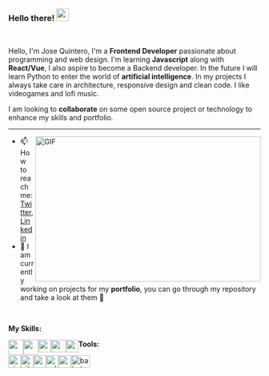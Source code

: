 <!---
deividcode/deividcode is a ✨ special ✨ repository because its `README.md` (this file) appears on your GitHub profile.
You can click the Preview link to take a look at your changes.
--->

### Hello there! <img src="https://media.giphy.com/media/hvRJCLFzcasrR4ia7z/giphy.gif" width="25px">

<br />

Hello, I'm Jose Quintero, I'm a **Frontend Developer** passionate about programming and web design. I'm learning **Javascript** along with **React/Vue**, I also aspire to become a Backend developer. In the future I will learn Python to enter the world of **artificial intelligence**. In my projects I always take care in architecture, responsive design and clean code. I like videogames and lofi music.

I am looking to **collaborate** on some open source project or technology to enhance my skills and portfolio.

---

<img align="right" alt="GIF" src="https://user-images.githubusercontent.com/54855093/160256385-ecdcdfde-2d14-48e1-8ec5-52991684eb20.gif" width="450" height="290" />  

- :mailbox: How to reach me: <a href="https://twitter.com/deividCoder">Twitter</a>, <a href="www.linkedin.com/in/jose-quintero-martinez">Linkedin</a>
- :briefcase: I am currently working on projects for my **portfolio**, you can go through my repository and take a look at them :eyes:

<br/>

**My Skills:**  

<img style="float: left;" width="30" height="30" src="https://user-images.githubusercontent.com/54855093/160245113-504f7a91-a1b6-402b-83dc-507173b51d1f.svg">         <img style="float: left;" width="30" height="30" float="left" src="https://user-images.githubusercontent.com/54855093/160245342-e95ab13c-593a-4cde-aba9-31fa698a0456.svg"> <img style="float: left;" width="25" height="25" float="left" src="https://user-images.githubusercontent.com/54855093/160245350-0b1c9d2f-28bb-4c6d-a8a2-5196a33e919a.svg"> <img style="float: left;" width="30" height="25" float="left" src="https://user-images.githubusercontent.com/54855093/160255649-6438b801-3133-459d-b305-d055d93a34c9.svg"> <img style="float: left;" width="25" height="25" float="left" src="https://user-images.githubusercontent.com/54855093/160256094-2540d596-eac0-4356-9cee-7525d5fed55a.svg">


**Tools:**  

<img style="float: left;" width="25" height="25" alt="visual-studio-code" src="https://user-images.githubusercontent.com/54855093/160255714-f0dc2d15-03b7-401b-8d53-c3d5640a7299.svg"> <img style="float: left;" width="25" height="25" alt="vitejs" src="https://user-images.githubusercontent.com/54855093/160255716-85563851-c33e-4765-b604-4847c9d4dec1.svg"> <img style="float: left;" width="25" height="25" alt="postcss" src="https://user-images.githubusercontent.com/54855093/160255709-5452b50f-9e0a-4a4a-a025-d819d2d20e86.svg"> <img style="float: left;" width="25" height="25" alt="eslint" src="https://user-images.githubusercontent.com/54855093/160255720-e9906188-3ebd-465a-a3ad-fc066a96b8bb.svg"> <img style="float: left;" width="25" height="25" alt="prettier" src="https://user-images.githubusercontent.com/54855093/160255710-9b204623-7bd9-461e-af1f-e2b3a49820af.svg"> <img style="float: left;" width="38" height="25" alt="babel" src="https://user-images.githubusercontent.com/54855093/160255717-4f84bd46-808c-4b50-8fe8-4cc9d2a3a1aa.svg">


